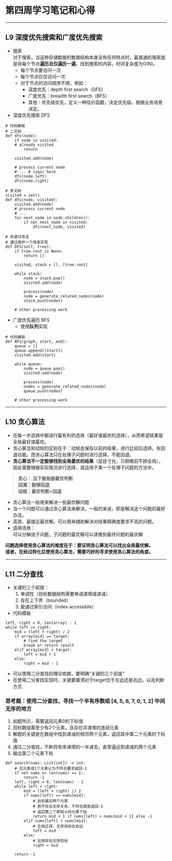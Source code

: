 # 第四周学习笔记和心得
***
## L9 深度优先搜索和广度优先搜索
- 搜索  
    对于搜索，当这种存储数据的数据结构本身没有任何特点时，最普通的搜索就是将每个节点**遍历且仅遍历一遍**，找到搜索的内容，时间复杂度为O(N)。  
    - 每个节点要访问一次
    - 每个节点仅仅访问一次
    - 对于节点的访问顺序不限，例如：
        - 深度优先：depth first search（DFS）
        - 广度优先：breadth first search（BFS）
        - 其他：优先级优先，定义一种估价函数，决定优先级。根据业务场景决定。  
- 深度优先搜索 DFS   
``` 
# 代码模板
# 二叉树
def dfs(node):  
    if node in visited:
    # already visited
        return
    
    visited.add(node)

    # process current node
    # ... # logic here
    dfs(node.left)
    dfs(node.right)

# 多叉树
visited = set()
def dfs(node, visited):
    visited.add(node)
    # process current node
    # ...
    for next_node in node.children():
        if not next_node in visited:
            dfs(next_node, visited)

# 非递归写法
# 通过维护一个栈来实现
def DFS(self, tree):
    if tree.root is None:
        return []
    
    visited, stack = [], [tree.root]

    while stack:
        node = stack.pop()
        visited.add(node)

        process(node)
        node = generate_related_nodes(node)
        stack_push(nodes)
    
    # other processing work
```

- 广度优先遍历  BFS
    - 使用**队列**实现  
```
# 代码模板
def BFS(graph, start, end):
    queue = []
    queue.append([start])
    visited.add(start)

    while queue:
        node = queue.pop()
        visited.add(node)

        process(node)
        nodes = generate_related_nodes(node)
        queue.push(nodes)
    
    # other processing work
```
***

## L10 贪心算法
- 在每一步选择中都进行最有利的选择（最好或最优的选择），从而希望结果是全局最好或最优。
- 贪心算法和动规的区别在于：动规会保存以前的结果，进行比较后选择，有回退功能。而贪心算法只在处理子问题时进行选择，不能回退。
- **贪心算法不一定能够找到全局最优的结果**（鼠目寸光，只顾眼前不顾全局），因此需要根据实际情况进行选择，或运用于某一个处理子问题的方法中。
> **贪心： 当下做局部最优判断  
回溯：能够回退  
动规：最优判断+回退**
- 贪心算法一般用来解决一些最优解问题
- 当一个问题可以通过贪心算法来解决，一般的来说，即是解决这个问题的最好办法。
- 高效、最接近最优解。可以用来辅助解决对结果精确度要求不高的问题。
- 适用场景：  
    可以分解成子问题，子问题的最优解可以递推到最终问题的最优解

**问题选择使用贪心算法的难度在于：要证明贪心算法可以找出全局最优解。  
或者，在经过转化后使用贪心算法，需要巧妙的寻求使用贪心算法的角度。**
***
## L11 二分查找
- 关键的三个前提：
    1. 单调性（目标数据结构需要单调递增或递减）
    2. 存在上下界（bounded）
    3. 能通过索引访问（index accessible）
- 代码模板
```
left, right = 0, len(array) - 1
while left <= right:
    mid = (left + right) / 2
    if array[mid] == target:
        # find the target
        break or return result
    elif array[mid] < target:
        left = mid + 1
    else:
        right = mid - 1
```
- 可以使用二分查找的理论依据，要明确”关键的三个前提“
- 在使用二分查找实现时，关键要厘清对于target位于左边还是右边，以及判断方式
### 思考题：使用二分查找，寻找一个半有序数组 [4, 5, 6, 7, 0, 1, 2] 中间无序的地方
1. 如题所示，需要返回元素0的下标值
2. 目标数组需至少有2个元素，且存在非递增的连续元素
3. 解题的关键是在数组中找到递减的相邻两个元素，返回其中第二个元素的下标值
4. 通过二分查找，不断将有序递增的一半减去，直至逼近到递减的两个元素
5. 输出第二个元素下标
```
def search(nums: List[int]) -> int:
    # 无元素或1个元素认为不符合要求返回-1
    if not nums or len(nums) == 1: 
        return -1
    left, right = 0, len(nums) - 1
    while left < right:
        mid = (left + right) // 2
        if nums[left] == nums[mid]:
            # 达到最后两个元素
            # 若不存在无序关系，不符合题意返回-1
            # 返回第二个即较小的元素下标
            return mid + 1 if nums[left] > nums[mid + 1] else -1
        elif nums[left] < nums[mid]:
            # 左侧正序，无序目标在右边
            left = mid
        else:
            # 左侧存在无序目标
            right = mid

    return -1
```



